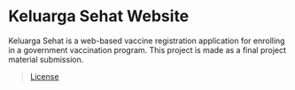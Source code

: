 # Keluarga Sehat Website

Keluarga Sehat is a web-based vaccine registration application for enrolling in a government vaccination program.
This project is made as a final project material submission.

> [License](https://bootstrapmade.com/license/)
